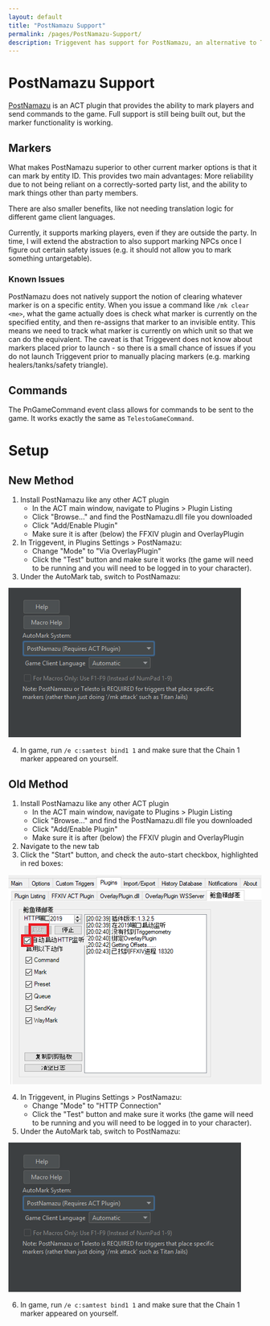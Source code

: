 ```yaml
---
layout: default
title: "PostNamazu Support"
permalink: /pages/PostNamazu-Support/
description: Triggevent has support for PostNamazu, an alternative to Telesto for marking and sending commands to the game.
---
```


# PostNamazu Support

[PostNamazu](https://github.com/Natsukage/PostNamazu) is an ACT plugin that provides the ability to mark players and send commands
to the game. Full support is still being built out, but the marker functionality is working.

## Markers

What makes PostNamazu superior to other current marker options is that it can mark by entity ID. This provides two main advantages:
More reliability due to not being reliant on a correctly-sorted party list, and the ability to mark things other than party members.

There are also smaller benefits, like not needing translation logic for different game client languages.

Currently, it supports marking players, even if they are outside the party. In time, I will extend the abstraction to also support
marking NPCs once I figure out certain safety issues (e.g. it should not allow you to mark something untargetable). 

### Known Issues

PostNamazu does not natively support the notion of clearing whatever marker is on a specific entity. When you issue a command
like `/mk clear <me>`, what the game actually does is check what marker is currently on the specified entity, and then re-assigns
that marker to an invisible entity. This means we need to track what marker is currently on which unit so that we can do the
equivalent. The caveat is that Triggevent does not know about markers placed prior to launch - so there is a small chance of
issues if you do not launch Triggevent prior to manually placing markers (e.g. marking healers/tanks/safety triangle). 

## Commands

The PnGameCommand event class allows for commands to be sent to the game. It works exactly the same as `TelestoGameCommand`.

# Setup

## New Method

1. Install PostNamazu like any other ACT plugin
   - In the ACT main window, navigate to Plugins > Plugin Listing
   - Click "Browse..." and find the PostNamazu.dll file you downloaded
   - Click "Add/Enable Plugin"
   - Make sure it is after (below) the FFXIV plugin and OverlayPlugin
2. In Triggevent, in Plugins Settings > PostNamazu:
   - Change "Mode" to "Via OverlayPlugin"
   - Click the "Test" button and make sure it works (the game will need to be running and 
     you will need to be logged in to your character).
3. Under the AutoMark tab, switch to PostNamazu:

![PostNamazu AM Setup](PostNamazu_AM_Setup.png)

4. In game, run `/e c:samtest bind1 1` and make sure that the Chain 1 marker appeared on yourself.

## Old Method


1. Install PostNamazu like any other ACT plugin
    - In the ACT main window, navigate to Plugins > Plugin Listing
    - Click "Browse..." and find the PostNamazu.dll file you downloaded
    - Click "Add/Enable Plugin"
    - Make sure it is after (below) the FFXIV plugin and OverlayPlugin
2. Navigate to the new tab
3. Click the "Start" button, and check the auto-start checkbox, highlighted in red boxes:

![PostNamazu Setup Help](PostNamazu_Setup.png)

4. In Triggevent, in Plugins Settings > PostNamazu:
    - Change "Mode" to "HTTP Connection"
    - Click the "Test" button and make sure it works (the game will need to be running and
      you will need to be logged in to your character).
5. Under the AutoMark tab, switch to PostNamazu:

![PostNamazu AM Setup](PostNamazu_AM_Setup.png)

6. In game, run `/e c:samtest bind1 1` and make sure that the Chain 1 marker appeared on yourself.